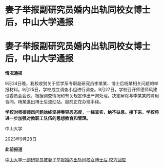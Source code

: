 # 妻子举报副研究员婚内出轨同校女博士后，中山大学通报

# 妻子举报副研究员婚内出轨同校女博士后，中山大学通报

**情况通报**

9月24日晚，我校收到关于哲学系专职副研究员李某某、博士后杨某相关问题的举报材料。9月25日，学校成立调查小组进行调查。9月27日，学校召开师德师风建设委员会会议，根据调查情况和有关规定作出严肃处理，决定解除与李某某的聘用合同。杨某退出博士后流动站，目前正在办理手续。

**学校对师德师风问题始终坚持零容忍态度，一经查实，绝不姑息。接下来，学校将进一步加强对教职工队伍的思想教育和管理。**

中山大学

2023年9月28日

**此前报道**

[中山大学一副研究员被妻子举报婚内出轨同校女博士后 校方回应](https://new.qq.com/rain/a/20230928A05HJM00)

